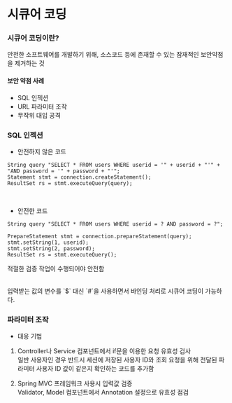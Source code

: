 # 시큐어 코딩

### 시큐어 코딩이란?
안전한 소프트웨어를 개발하기 위해, 소스코드 등에 존재할 수 있는 잠재적인 보안약점을 제거하는 것
<br>

#### 보안 약점 사례
- SQL 인젝션
- URL 파라미터 조작
- 무작위 대입 공격

### SQL 인젝션

- 안전하지 않은 코드
```
String query "SELECT * FROM users WHERE userid = '" + userid + "'" + "AND password = '" + password + "'";
Statement stmt = connection.createStatement();
ResultSet rs = stmt.executeQuery(query);
```

<br>

- 안전한 코드

```
String query "SELECT * FROM users WHERE userid = ? AND password = ?";

PrepareStatement stmt = connection.prepareStatement(query);
stmt.setString(1, userid);
stmt.setString(2, password);
ResultSet rs = stmt.executeQuery();
```

적절한 검증 작업이 수행되어야 안전함

<br>
입력받는 값의 변수를 `$` 대신 `#`을 사용하면서 바인딩 처리로 시큐어 코딩이 가능하다.
<br>

### 파라미터 조작
- 대응 기법
1. Controller나 Service 컴포넌트에서 if문을 이용한 요청 유효성 검사 <br>
   일반 사용자인 경우 반드시 세션에 저장된 사용자 ID와 조회 요청을 위해 전달된 파라미터 사용자 ID 값이 같은지 확인하는 코드를 추가함

2. Spring MVC 프레임워크 사용시 입력값 검증 <br>
   Validator, Model 컴포넌트에서 Annotation 설정으로 유효성 점검
